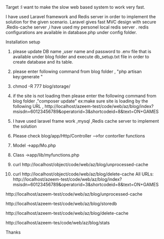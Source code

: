 
Target :I want to make the slow web based system to work very fast.

I have used Laravel framework and Redis server in order to implement the solution for the given scenario.
Laravel gives fast MVC design with secure .Redis-cache server ,i have used my personel local redis server .
redis configurations are available in database.php under config folder.



Installation setup
1. please update DB name ,user name and password to .env file that is available under blog folder and execute db_setup.txt file in order to create database and its table.

2. please enter following command from blog folder , "php artisan key:generate "

3. chmod -R 777 blog/storage/

4. if the site is not loading then please enter the following command from blog folder ,"composer update"
ex:make sure site is loading by the following URL , http://localhost/azeem-test/code/web/az/blog/index?msisdn=60123456789&operatorid=3&shortcodeid=8&text=ON+GAMES






1. I have used laravel frame work ,mysql ,Redis cache server to implement the solution
2. Please check blog/app/Http/Controller -->for contorller functions
3. Model ->app/Mo.php
4. Class ->app/lib/myfunctions.php
5. curl http://localhost/object/code/web/az/blog/unprocessed-cache
6. curl http://localhost/object/code/web/az/blog/delete-cache
All URLs:
http://localhost/azeem-test/code/web/az/blog/index?msisdn=60123456789&operatorid=3&shortcodeid=8&text=ON+GAMES

http://localhost/azeem-test/code/web/az/blog/unprocessed-cache

http://localhost/azeem-test/code/web/az/blog/storedb

http://localhost/azeem-test/code/web/az/blog/delete-cache

http://localhost/azeem-tes/code/web/az/blog/stats

Thanks
